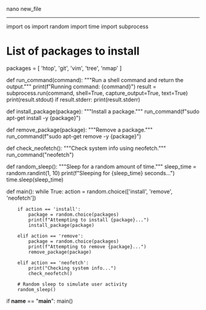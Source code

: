 nano new_file


----


import os
import random
import time
import subprocess

# List of packages to install
packages = [
    'htop', 'git', 'vim', 'tree', 'nmap'
]

def run_command(command):
    """Run a shell command and return the output."""
    print(f"Running command: {command}")
    result = subprocess.run(command, shell=True, capture_output=True, text=True)
    print(result.stdout)
    if result.stderr:
        print(result.stderr)

def install_package(package):
    """Install a package."""
    run_command(f"sudo apt-get install -y {package}")

def remove_package(package):
    """Remove a package."""
    run_command(f"sudo apt-get remove -y {package}")

def check_neofetch():
    """Check system info using neofetch."""
    run_command("neofetch")

def random_sleep():
    """Sleep for a random amount of time."""
    sleep_time = random.randint(1, 10)
    print(f"Sleeping for {sleep_time} seconds...")
    time.sleep(sleep_time)

def main():
    while True:
        action = random.choice(['install', 'remove', 'neofetch'])
        
        if action == 'install':
            package = random.choice(packages)
            print(f"Attempting to install {package}...")
            install_package(package)
        
        elif action == 'remove':
            package = random.choice(packages)
            print(f"Attempting to remove {package}...")
            remove_package(package)
        
        elif action == 'neofetch':
            print("Checking system info...")
            check_neofetch()
        
        # Random sleep to simulate user activity
        random_sleep()

if __name__ == "__main__":
    main()
